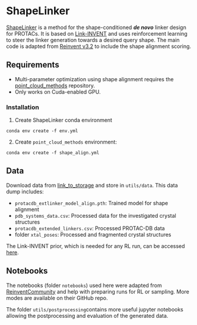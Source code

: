 # ShapeLinker
[ShapeLinker](link_to_preprint) is a method for the shape-conditioned ***de novo*** linker design for PROTACs. It is based on [Link-INVENT](https://chemrxiv.org/engage/chemrxiv/article-details/62628b2debac3a61c7debf31) and uses reinforcement learning to steer the linker generation towards a desired query shape. 
The main code is adapted from [Reinvent v3.2](https://github.com/MolecularAI/Reinvent) to include the shape alignment scoring.

## Requirements
* Multi-parameter optimization using shape alignment requires the [point_cloud_methods](link_to_repo) repository.
* Only works on Cuda-enabled GPU.

### Installation
1. Create ShapeLinker conda environment
```
conda env create -f env.yml
```
2. Create ```point_cloud_methods``` environment:
```
conda env create -f shape_align.yml
```

## Data
Download data from [link_to_storage](link) and store in ```utils/data```. This data dump includes:

* ```protacdb_extlinker_model_align.pth```: Trained model for shape alignment
* ```pdb_systems_data.csv```: Processed data for the investigated crystal structures
* ```protacdb_extended_linkers.csv```: Processed PROTAC-DB data
* folder ```xtal_poses```: Processed and fragmented crystal structures

The Link-INVENT prior, which is needed for any RL run, can be accessed [here](https://github.com/MolecularAI/ReinventCommunity/blob/master/notebooks/models/linkinvent.prior).

## Notebooks
The notebooks (folder ```notebooks```) used here were adapted from [ReinventCommunity](https://github.com/MolecularAI/ReinventCommunity) and help with preparing runs for RL or sampling. More modes are available on their GitHub repo.

The folder ```utils/postprocessing```contains more useful jupyter notebooks allowing the postprocessing and evaluation of the generated data.